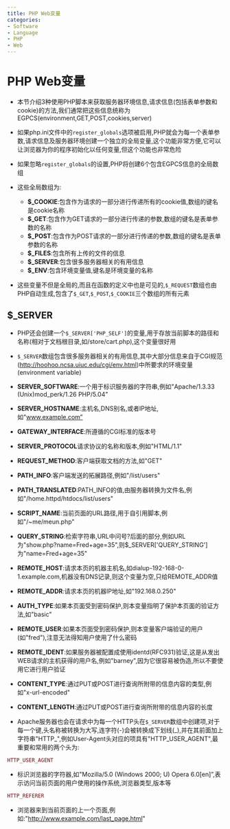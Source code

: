 ```yaml
---
title: PHP Web变量
categories:
- Software
- Language
- PHP
- Web
---
```

# PHP Web变量

- 本节介绍3种使用PHP脚本来获取服务器环境信息,请求信息(包括表单参数和cookie)的方法,我们通常把这些信息统称为EGPCS(environment,GET,POST,cookies,server)
- 如果php.ini文件中的`register_globals`选项被启用,PHP就会为每一个表单参数,请求信息及服务器环境创建一个独立的全局变量,这个功能非常方便,它可以让浏览器为你的程序初始化以任何变量,但这个功能也非常危险
- 如果忽略`register_globals`的设置,PHP将创建6个包含EGPCS信息的全局数组
- 这些全局数组为:
    - **$_COOKIE**:包含作为请求的一部分进行传递所有的cookie值,数组的键名是cookie名称
    - **$_GET**:包含作为GET请求的一部分进行传递的参数,数组的键名是表单参数的名称
    - **$_POST**:包含作为POST请求的一部分进行传递的参数,数组的键名是表单参数的名称
    - **$_FILES**:包含所有上传的文件的信息
    - **$_SERVER**:包含很多服务器相关的有用信息
    - **$_ENV**:包含环境变量值,键名是环境变量的名称

- 这些变量不但是全局的,而且在函数的定义中也是可见的,`$_REQUEST`数组也由PHP自动生成,包含了`$_GET`,`$_POST`,`$_COOKIE`三个数组的所有元素

## $_SERVER

- PHP还会创建一个`$_SERVER['PHP_SELF']`的变量,用于存放当前脚本的路径和名称(相对于文档根目录,如/store/cart.php),这个变量很好用
- `$_SERVER`数组包含很多服务器相关的有用信息,其中大部分信息来自于CGI规范(http://hoohoo.ncsa.uiuc.edu/cgi/env.html)中所要求的环境变量(environment variable)
- **SERVER_SOFTWARE**:一个用于标识服务器的字符串,例如"Apache/1.3.33 (Unix)mod_perk/1.26 PHP/5.04"
- **SERVER_HOSTNAME**:主机名,DNS别名,或者IP地址,如"www.example.com”
- **GATEWAY_INTERFACE**:所遵循的CGI标准的版本号
- **SERVER_PROTOCOL**请求协议的名称和版本,例如"HTML/1.1"
- **REQUEST_METHOD**:客户端获取文档的方法,如"GET"
- **PATH_INFO**:客户端发送的拓展路径,例如"/list/users"
- **PATH_TRANSLATED**:PATH_INFO的值,由服务器转换为文件名,例如"/home.httpd/htdocs/list/users"
- **SCRIPT_NAME**:当前页面的URL路径,用于自引用脚本,例如"/~me/meun.php"
- **QUERY_STRING**:检索字符串,URL中问号?后面的部分,例如URL为"show.php?name=Fred+age=35",则$_SERVER['QUERY_STRING']为"name=Fred+age=35"
- **REMOTE_HOST**:请求本页的机器主机名,如dialup-192-168-0-1.example.com,机器没有DNS记录,则这个变量为空,只给REMOTE_ADDR值
- **REMOTE_ADDR**:请求本页的机器IP地址,如"192.168.0.250"
- **AUTH_TYPE**:如果本页面受到密码保护,则本变量指明了保护本页面的验证方法,如"basic"
- **REMOTE_USER**:如果本页面受到密码保护,则本变量客户端验证的用户(如"fred"),注意无法得知用户使用了什么密码
- **REMOTE_IDENT**:如果服务器被配置成使用identd(RFC931)验证,这是从发出WEB请求的主机获得的用户名,例如"barney",因为它很容易被伪造,所以不要使用它进行用户验证
- **CONTENT_TYPE**:通过PUT或POST进行查询所附带的信息内容的类型,例如"x-url-encoded"
- **CONTENT_LENGTH**:通过PUT或POST进行查询所附带的信息内容的长度

- Apache服务器也会在请求中为每一个HTTP头在`$_SERVER`数组中创建项,对于每一个键,头名称被转换为大写,连字符(-)会被转换成下划线(\_),并在其前面加上字符串"HTTP\_",例如User-Agent头对应的项具有"HTTP_USER_AGENT",最重要和常用的两个头为:


```php
HTTP_USER_AGENT
```

- 标识浏览器的字符器,如"Mozilla/5.0 (Windows 2000; U) Opera 6.0[en]”,表示访问当前页面的用户使用的操作系统,浏览器类型,版本等


```php
HTTP_REFERER
```

- 浏览器来到当前页面的上一个页面,例如:"http://www.example.com/last_page.html"